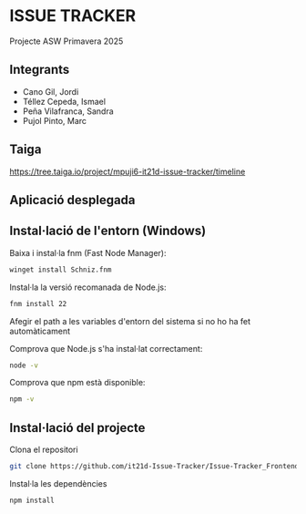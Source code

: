 # ISSUE TRACKER

Projecte ASW Primavera 2025

## Integrants
- Cano Gil, Jordi
- Téllez Cepeda, Ismael
- Peña Vilafranca, Sandra
- Pujol Pinto, Marc


## Taiga

https://tree.taiga.io/project/mpuji6-it21d-issue-tracker/timeline

## Aplicació desplegada



## Instal·lació de l'entorn (Windows)


Baixa i instal·la fnm (Fast Node Manager):
```bash
winget install Schniz.fnm
```

Instal·la la versió recomanada de Node.js:
```bash
fnm install 22
```

Afegir el path a les variables d'entorn del sistema si no ho ha fet automàticament

Comprova que Node.js s'ha instal·lat correctament:
```bash
node -v
```
Comprova que npm està disponible:
```bash
npm -v
```
## Instal·lació del projecte

Clona el repositori
```bash
git clone https://github.com/it21d-Issue-Tracker/Issue-Tracker_Frontend
```

Instal·la les dependències
```bash
npm install
```

